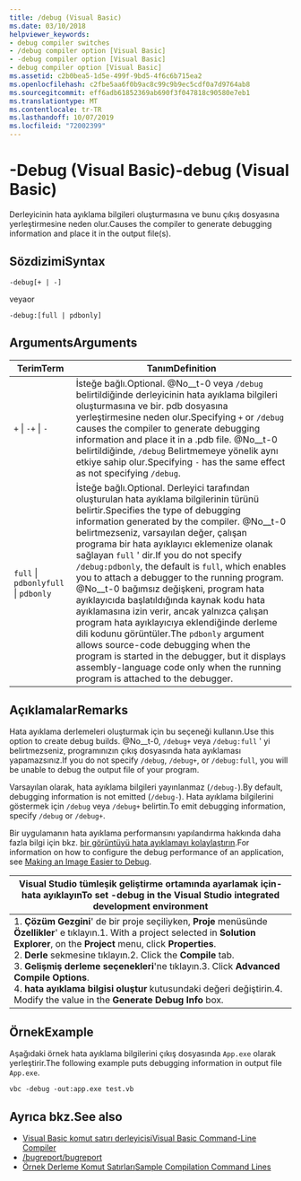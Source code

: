 ```yaml
---
title: /debug (Visual Basic)
ms.date: 03/10/2018
helpviewer_keywords:
- debug compiler switches
- /debug compiler option [Visual Basic]
- -debug compiler option [Visual Basic]
- debug compiler option [Visual Basic]
ms.assetid: c2b0bea5-1d5e-499f-9bd5-4f6c6b715ea2
ms.openlocfilehash: c2fbe5aa6f0b9ac8c99c9b9ec5cdf0a7d9764ab8
ms.sourcegitcommit: eff6adb61852369ab690f3f047818c90580e7eb1
ms.translationtype: MT
ms.contentlocale: tr-TR
ms.lasthandoff: 10/07/2019
ms.locfileid: "72002399"
---
```

# <a name="-debug-visual-basic"></a><span data-ttu-id="c75ff-102">-Debug (Visual Basic)</span><span class="sxs-lookup"><span data-stu-id="c75ff-102">-debug (Visual Basic)</span></span>
<span data-ttu-id="c75ff-103">Derleyicinin hata ayıklama bilgileri oluşturmasına ve bunu çıkış dosyasına yerleştirmesine neden olur.</span><span class="sxs-lookup"><span data-stu-id="c75ff-103">Causes the compiler to generate debugging information and place it in the output file(s).</span></span>  
  
## <a name="syntax"></a><span data-ttu-id="c75ff-104">Sözdizimi</span><span class="sxs-lookup"><span data-stu-id="c75ff-104">Syntax</span></span>  
  
```console 
-debug[+ | -]  
```

<span data-ttu-id="c75ff-105">veya</span><span class="sxs-lookup"><span data-stu-id="c75ff-105">or</span></span>

```console  
-debug:[full | pdbonly]  
```
  
## <a name="arguments"></a><span data-ttu-id="c75ff-106">Arguments</span><span class="sxs-lookup"><span data-stu-id="c75ff-106">Arguments</span></span>  
  
|<span data-ttu-id="c75ff-107">Terim</span><span class="sxs-lookup"><span data-stu-id="c75ff-107">Term</span></span>|<span data-ttu-id="c75ff-108">Tanım</span><span class="sxs-lookup"><span data-stu-id="c75ff-108">Definition</span></span>|  
|---|---|  
|<span data-ttu-id="c75ff-109">`+` &#124; `-`</span><span class="sxs-lookup"><span data-stu-id="c75ff-109">`+` &#124; `-`</span></span>|<span data-ttu-id="c75ff-110">İsteğe bağlı.</span><span class="sxs-lookup"><span data-stu-id="c75ff-110">Optional.</span></span> <span data-ttu-id="c75ff-111">@No__t-0 veya `/debug` belirtildiğinde derleyicinin hata ayıklama bilgileri oluşturmasına ve bir. pdb dosyasına yerleştirmesine neden olur.</span><span class="sxs-lookup"><span data-stu-id="c75ff-111">Specifying `+` or `/debug` causes the compiler to generate debugging information and place it in a .pdb file.</span></span> <span data-ttu-id="c75ff-112">@No__t-0 belirtildiğinde, `/debug` Belirtmemeye yönelik aynı etkiye sahip olur.</span><span class="sxs-lookup"><span data-stu-id="c75ff-112">Specifying `-` has the same effect as not specifying `/debug`.</span></span>|  
|<span data-ttu-id="c75ff-113">`full` &#124; `pdbonly`</span><span class="sxs-lookup"><span data-stu-id="c75ff-113">`full` &#124; `pdbonly`</span></span>|<span data-ttu-id="c75ff-114">İsteğe bağlı.</span><span class="sxs-lookup"><span data-stu-id="c75ff-114">Optional.</span></span> <span data-ttu-id="c75ff-115">Derleyici tarafından oluşturulan hata ayıklama bilgilerinin türünü belirtir.</span><span class="sxs-lookup"><span data-stu-id="c75ff-115">Specifies the type of debugging information generated by the compiler.</span></span> <span data-ttu-id="c75ff-116">@No__t-0 belirtmezseniz, varsayılan değer, çalışan programa bir hata ayıklayıcı eklemenize olanak sağlayan `full` ' dir.</span><span class="sxs-lookup"><span data-stu-id="c75ff-116">If you do not specify `/debug:pdbonly`, the default is `full`, which enables you to attach a debugger to the running program.</span></span> <span data-ttu-id="c75ff-117">@No__t-0 bağımsız değişkeni, program hata ayıklayıcıda başlatıldığında kaynak kodu hata ayıklamasına izin verir, ancak yalnızca çalışan program hata ayıklayıcıya eklendiğinde derleme dili kodunu görüntüler.</span><span class="sxs-lookup"><span data-stu-id="c75ff-117">The `pdbonly` argument allows source-code debugging when the program is started in the debugger, but it displays assembly-language code only when the running program is attached to the debugger.</span></span>|  
  
## <a name="remarks"></a><span data-ttu-id="c75ff-118">Açıklamalar</span><span class="sxs-lookup"><span data-stu-id="c75ff-118">Remarks</span></span>  
 <span data-ttu-id="c75ff-119">Hata ayıklama derlemeleri oluşturmak için bu seçeneği kullanın.</span><span class="sxs-lookup"><span data-stu-id="c75ff-119">Use this option to create debug builds.</span></span> <span data-ttu-id="c75ff-120">@No__t-0, `/debug+` veya `/debug:full` ' yi belirtmezseniz, programınızın çıkış dosyasında hata ayıklaması yapamazsınız.</span><span class="sxs-lookup"><span data-stu-id="c75ff-120">If you do not specify `/debug`, `/debug+`, or `/debug:full`, you will be unable to debug the output file of your program.</span></span>  
  
 <span data-ttu-id="c75ff-121">Varsayılan olarak, hata ayıklama bilgileri yayınlanmaz (`/debug-`).</span><span class="sxs-lookup"><span data-stu-id="c75ff-121">By default, debugging information is not emitted (`/debug-`).</span></span> <span data-ttu-id="c75ff-122">Hata ayıklama bilgilerini göstermek için `/debug` veya `/debug+` belirtin.</span><span class="sxs-lookup"><span data-stu-id="c75ff-122">To emit debugging information, specify `/debug` or `/debug+`.</span></span>  
  
 <span data-ttu-id="c75ff-123">Bir uygulamanın hata ayıklama performansını yapılandırma hakkında daha fazla bilgi için bkz. [bir görüntüyü hata ayıklamayı kolaylaştırın](../../../framework/debug-trace-profile/making-an-image-easier-to-debug.md).</span><span class="sxs-lookup"><span data-stu-id="c75ff-123">For information on how to configure the debug performance of an application, see [Making an Image Easier to Debug](../../../framework/debug-trace-profile/making-an-image-easier-to-debug.md).</span></span>  
  
|<span data-ttu-id="c75ff-124">Visual Studio tümleşik geliştirme ortamında ayarlamak için-hata ayıklayın</span><span class="sxs-lookup"><span data-stu-id="c75ff-124">To set -debug in the Visual Studio integrated development environment</span></span>|  
|---|  
|<span data-ttu-id="c75ff-125">1. **Çözüm Gezgini**' de bir proje seçiliyken, **Proje** menüsünde **Özellikler**' e tıklayın.</span><span class="sxs-lookup"><span data-stu-id="c75ff-125">1.  With a project selected in **Solution Explorer**, on the **Project** menu, click **Properties**.</span></span> <br /><span data-ttu-id="c75ff-126">2. **Derle** sekmesine tıklayın.</span><span class="sxs-lookup"><span data-stu-id="c75ff-126">2.  Click the **Compile** tab.</span></span><br /><span data-ttu-id="c75ff-127">3. **Gelişmiş derleme seçenekleri**'ne tıklayın.</span><span class="sxs-lookup"><span data-stu-id="c75ff-127">3.  Click **Advanced Compile Options**.</span></span><br /><span data-ttu-id="c75ff-128">4. **hata ayıklama bilgisi oluştur** kutusundaki değeri değiştirin.</span><span class="sxs-lookup"><span data-stu-id="c75ff-128">4.  Modify the value in the **Generate Debug Info** box.</span></span>|  
  
## <a name="example"></a><span data-ttu-id="c75ff-129">Örnek</span><span class="sxs-lookup"><span data-stu-id="c75ff-129">Example</span></span>  
 <span data-ttu-id="c75ff-130">Aşağıdaki örnek hata ayıklama bilgilerini çıkış dosyasında `App.exe` olarak yerleştirir.</span><span class="sxs-lookup"><span data-stu-id="c75ff-130">The following example puts debugging information in output file `App.exe`.</span></span>  
  
```console  
vbc -debug -out:app.exe test.vb  
```  
  
## <a name="see-also"></a><span data-ttu-id="c75ff-131">Ayrıca bkz.</span><span class="sxs-lookup"><span data-stu-id="c75ff-131">See also</span></span>

- [<span data-ttu-id="c75ff-132">Visual Basic komut satırı derleyicisi</span><span class="sxs-lookup"><span data-stu-id="c75ff-132">Visual Basic Command-Line Compiler</span></span>](../../../visual-basic/reference/command-line-compiler/index.md)
- [<span data-ttu-id="c75ff-133">/bugreport</span><span class="sxs-lookup"><span data-stu-id="c75ff-133">/bugreport</span></span>](../../../visual-basic/reference/command-line-compiler/bugreport.md)
- [<span data-ttu-id="c75ff-134">Örnek Derleme Komut Satırları</span><span class="sxs-lookup"><span data-stu-id="c75ff-134">Sample Compilation Command Lines</span></span>](../../../visual-basic/reference/command-line-compiler/sample-compilation-command-lines.md)
